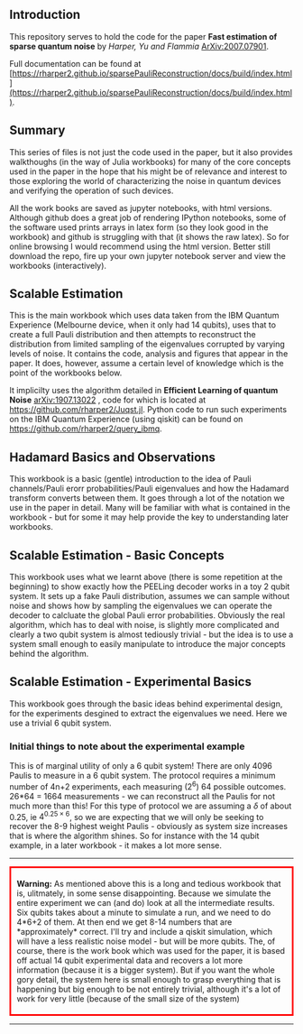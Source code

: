 ## Introduction

This repository serves to hold the code for the paper **Fast estimation of sparse quantum noise** by *Harper, Yu and Flammia* [ArXiv:2007.07901](https://arxiv.org/abs/2007.07901).

Full documentation can be found at [https://rharper2.github.io/sparsePauliReconstruction/docs/build/index.html](https://rharper2.github.io/sparsePauliReconstruction/docs/build/index.html).

## Summary

This series of files is not just the code used in the paper, but it also provides walkthoughs (in the way of Julia workbooks) for many of the core concepts used in the paper in the hope that his might be of relevance and interest to those exploring the world of characterizing the noise in quantum devices and verifying the operation of such devices.

All the work books are saved as jupyter notebooks, with html versions. Although github does a great job of rendering IPython notebooks, some of the software used prints arrays in latex form (so they look good in the workbook) and github is struggling with that (it shows the raw latex). So for online browsing I would recommend using the html version. Better still download the repo, fire up your own jupyter notebook server and view the workbooks (interactively).

## Scalable Estimation

This is the main workbook which uses data taken from the IBM Quantum Experience (Melbourne device, when it only had 14 qubits), uses that to create a full Pauli distribution and then attempts to reconstruct the distribution from limited sampling of the eigenvalues corrupted by varying levels of noise. It contains the code, analysis and figures that appear in the paper. It does, however, assume a certain level of knowledge which is the point of the workbooks below.

It implicilty uses the algorithm detailed in **Efficient Learning of quantum Noise** [arXiv:1907.13022](https://arxiv.org/abs/1907.13022) , code for which is located at https://github.com/rharper2/Juqst.jl. Python code to run such experiments on the IBM Quantum Experience (using qiskit) can be found on https://github.com/rharper2/query_ibmq.

## Hadamard Basics and Observations

This workbook is a basic (gentle) introduction to the idea of Pauli channels/Pauli erorr probabilities/Pauli eigenvalues and how the Hadamard transform converts between them. It goes through a lot of the notation we use in the paper in detail. Many will be familiar with what is contained in the workbook - but for some it may help provide the key to understanding later workbooks.

## Scalable Estimation - Basic Concepts

This workbook  uses what we learnt above (there is some repetition at the beginning) to show exactly how the PEELing decoder works in a toy 2 qubit system. It sets up a fake Pauli distribution, assumes we can sample without noise and shows how by sampling the eigenvalues we can operate the decoder to calcluate the global Pauli error probabilities. Obviously the real algorithm, which has to deal with noise, is slightly more complicated and clearly a two qubit system is almost tediously trivial - but the idea is to use a system small enough to easily manipulate to introduce the major concepts behind the algorithm.

## Scalable Estimation - Experimental Basics

This workbook goes through the basic ideas behind experimental design, for the experiments desgined to extract the eigenvalues we need. Here we use a trivial 6 qubit system. 

### Initial things to note about the experimental example

This is of marginal utility of only a 6 qubit system! There are only 4096 Paulis to measure in a 6 qubit system. The protocol requires a minimum number of 4n+2 experiments, each measuring ($2^6$) 64 possible outcomes. 26*64 = 1664 measurements - we can reconstruct all the Paulis for not much more than this! For this type of protocol we are assuming a $\delta$ of about $0.25$, ie  $4^{0.25\times6}$, so we are expecting that we will only be seeking to recover the 8-9 highest weight Paulis - obviously as system size increases that is where the algorithm shines. So for instance with the 14 qubit example, in a later workbook - it makes a lot more sense.

---
<div style="border: 3px solid red"><p style="padding:5px 10px 5px 10px;"><strong>Warning:</strong> As mentioned above this is a long and tedious workbook that is, ulitmately, in some sense disappointing. Because we simulate the entire experiment we can (and do) look at all the intermediate results. Six qubits takes about a minute to simulate a run, and we need to do 4*6+2 of them. At then end we get 8-14 numbers that are *approximately* correct. I'll try and include a qiskit simulation, which will have a less realistic noise model - but will be more qubits. The, of course, there is the work book which was used for the paper, it is based off actual 14 qubit experimental data and recovers a lot more information (because it is a bigger system). But if you want the whole gory detail, the system here is small enough to grasp everything that is happening but big enough to be not entirely trivial, although it's a lot of work for very little (because of the small size of the system)</p></div>

---

